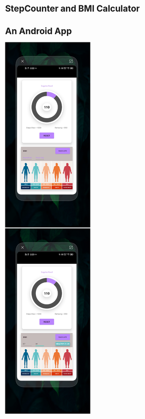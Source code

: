 # StepCounter and BMI Calculator
# An Android App
<div style:"backgroungcolor:"#000"; padding:"100px";><img src="1.jpg" widht="500"  height="600"/> <img src="2.jpg" widht="500"  height="600"/> </div>
